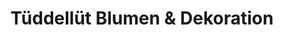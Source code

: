---
title: "Tüddellüt Blumen & Dekoration"
url: /buchholz-in-der-nordheide/tueddelluet-blumen-und-dekoration/
shop: Blumen
---